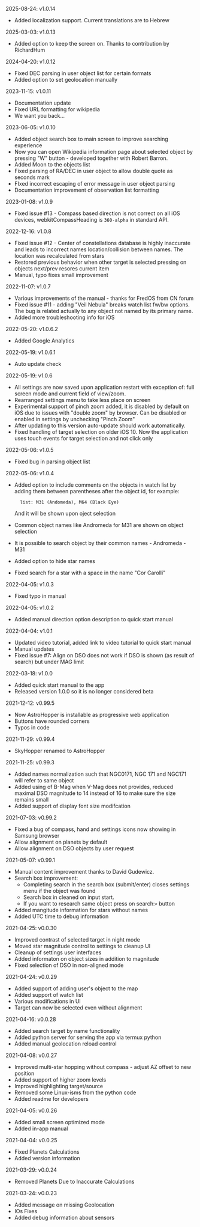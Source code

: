 2025-08-24: v1.0.14

- Added localization support. Current translations are to Hebrew

2025-03-03: v1.0.13

- Added option to keep the screen on. Thanks to contribution by RichardHum

2024-04-20: v1.0.12

- Fixed DEC parsing in user object list for certain formats
- Added option to set geolocation manually

2023-11-15: v1.0.11

- Documentation update
- Fixed URL formatting for wikipedia
- We want you back...

2023-06-05: v1.0.10

- Added object search box to main screen to improve searching experience
- Now you can open Wikipedia information page about selected object by pressing "W" button - developed together with Robert Barron.
- Added Moon to the objects list
- Fixed parsing of RA/DEC in user object to allow double quote as seconds mark
- FIxed incorrect escaping of error message in user object parsing
- Documentation improvement of observation list formatting

2023-01-08: v1.0.9

- Fixed issue #13 - Compass based direction is not correct on all iOS devices, webkitCompassHeading is `360-alpha` in standard API.

2022-12-16: v1.0.8

- Fixed issue #12 - Center of constellations database is highly inaccurate and leads to incorrect names location/collision between names. The location was recalculated from stars
- Restored previous behavior when other target is selected pressing on objects next/prev resores current item
- Manual, typo fixes small improvement

2022-11-07: v1.0.7

- Various improvements of the manual - thanks for FredOS from CN forum
- Fixed issue #11 - adding "Veil Nebula" breaks watch list fw/bw options. The bug is related actually to any object not named by its primary name.
- Added more troubleshooting info for iOS

2022-05-20: v1.0.6.2

- Added Google Analytics 

2022-05-19: v1.0.6.1

- Auto update check

2022-05-19: v1.0.6

- All settings are now saved upon application restart with exception of: full screen mode and current field of view/zoom.
- Rearranged settings menu to take less place on screen
- Experimental support of pinch zoom added, it is disabled by default on iOS due to issues with "double zoom" by browser. Can be disabled or enabled in settings by unchecking "Pinch Zoom"
- After updating to this version auto-update should work automatically.
- Fixed handling of target selection on older iOS 10. Now the application uses touch events for target selection and not click only

2022-05-06: v1.0.5

- Fixed bug in parsing object list

2022-05-06: v1.0.4

- Added option to include comments on the objects in watch list by adding them between parentheses after the object id, for example:

        list: M31 (Andomeda), M64 (Black Eye)

    And it will be shown upon oject selection

- Common object names like Andromeda for M31 are shown on object selection
- It is possible to search object by their common names - Andromeda - M31
- Added option to hide star names
- Fixed search for a star with a space in the name "Cor Carolli"

2022-04-05: v1.0.3

- Fixed typo in manual

2022-04-05: v1.0.2

- Added manual direction option description to quick start manual

2022-04-04: v1.0.1

- Updated video tutorial, added link to video tutorial to quick start manual
- Manual updates
- Fixed issue #7: Align on DSO does not work if DSO is shown (as result of search) but under MAG limit

2022-03-18: v1.0.0

- Added quick start manual to the app
- Released version 1.0.0 so it is no longer considered beta

2021-12-12: v0.99.5

- Now AstroHopper is installable as progressive web application
- Buttons have rounded corners
- Typos in code

2021-11-29: v0.99.4

- SkyHopper renamed to AstroHopper

2021-11-25: v0.99.3

-   Added names normalization such that NGC0171, NGC 171 and NGC171 will refer to same object
-   Added using of B-Mag when V-Mag does not provides, reduced maximal DSO magnitude to 14 instead of 16
    to make sure the size remains small
-   Added support of display font size modifcation

2021-07-03: v0.99.2

- Fixed a bug of compass, hand and settings icons now showing in Samsung browser
- Allow alignment on planets by default
- Allow alignment on DSO objects by user request

2021-05-07: v0.99.1

- Manual content improvement thanks to David Gudewicz.
- Search box improvement:
    - Completing search in the search box (submit/enter) closes settings menu if the object was found
    - Search box in cleaned on input start.
    - If you want to research same object press on search:`⌕` button
- Added mangitude information for stars without names
- Added UTC time to debug information

2021-04-25: v0.0.30

- Improved contrast of selected target in night mode
- Moved star magnitude control to settings to cleanup UI
- Cleanup of settings user interfaces
- Added informaton on object sizes in addition to magnitude
- Fixed selection of DSO in non-aligned mode

2021-04-24: v0.0.29

- Added support of adding user's object to the map
- Added support of watch list
- Various modifications in UI 
- Target can now be selected even without alignment

2021-04-16: v0.0.28

- Added search target by name functionality
- Added python server for serving the app via termux python
- Added manual geolocation reload control

2021-04-08: v0.0.27

- Improved multi-star hopping without compass - adjust AZ offset to new position
- Added support of higher zoom levels
- Improved highlighting target/source
- Removed some Linux-isms from the python code
- Added readme for developers

2021-04-05: v0.0.26

- Added small screen optimized mode
- Added in-app manual

2021-04-04: v0.0.25

  - Fixed Planets Calculations
  - Added version information

2021-03-29: v0.0.24

  - Removed Planets Due to Inaccurate Calculations

2021-03-24: v0.0.23

  - Added message on missing Geolocation
  - IOs Fixes
  - Added debug information about sensors

